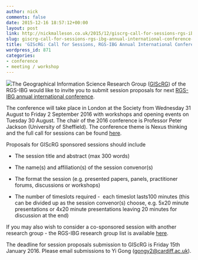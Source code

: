 ```yaml
---
author: nick
comments: false
date: 2015-12-16 18:57:12+00:00
layout: post
link: http://nickmalleson.co.uk/2015/12/giscrg-call-for-sessions-rgs-ibg-annual-international-conference-2016/
slug: giscrg-call-for-sessions-rgs-ibg-annual-international-conference-2016
title: 'GIScRG: Call for Sessions, RGS-IBG Annual International Conference 2016'
wordpress_id: 871
categories:
- conference
- meeting / workshop
---
```


[![](https://alexsingleton.files.wordpress.com/2014/09/gis.png?w=672&h=372&crop=1)](http://quantile.info/2014/09/30/giscrg/)The Geographical Information Science Research Group ([GIScRG](http://quantile.info/2014/09/30/giscrg/)) of the RGS-IBG would like to invite you to submit session proposals for next [RGS-IBG annual international conference](http://www.rgs.org/WhatsOn/ConferencesAndSeminars/Annual+International+Conference/Annual+international+conference.htm).

The conference will take place in London at the Society from Wednesday 31 August to Friday 2 September 2016 with workshops and opening events on Tuesday 30 August. The chair of the 2016 conference is Professor Peter Jackson (University of Sheffield). The conference theme is Nexus thinking and the full call for sessions can be found [here](http://www.rgs.org/WhatsOn/ConferencesAndSeminars/Annual+International+Conference/Call+for+sessions+papers+and+posters/Call+for+sessions+papers+and+posters.htm).

Proposals for GIScRG sponsored sessions should include



	
  * The session title and abstract (max 300 words)

	
  * The name(s) and affiliation(s) of the session convenor(s)

	
  * The format the session (e.g. presented papers, panels, practitioner forums, discussions or workshops)

	
  * The number of timeslots required -  each timeslot lasts100 minutes (this can be divided up as the session convenor(s) choose, e.g. 5x20 minute presentations or 4x20 minute presentations leaving 20 minutes for discussion at the end)


If you may also wish to consider a co-sponsored session with another research group - the RGS-IBG research group list is available [here](http://www.rgs.org/OurWork/Research+and+Higher+Education/ResearchGroups/Browse+Research+Groups.htm).

The deadline for session proposals submission to GIScRG is Friday 15th January 2016. Please email submissions to Yi Gong (gongy2@cardiff.ac.uk).
